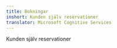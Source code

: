 ```yaml
---
title: Bokningar
inshort: Kunden själv reservationer
translator: Microsoft Cognitive Services
---
```


Kunden själv reservationer


